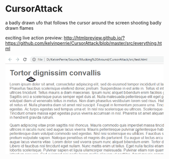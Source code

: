 # CursorAttack

a badly drawn ufo that follows the cursor around the screen shooting badly drawn flames

exciting live action preview: http://htmlpreview.github.io/?https://github.com/kelvinperrie/CursorAttack/blob/master/src/everything.html

![Example 1](cursorAttack1.gif?raw=true "ufo doing shooty at cursor")

